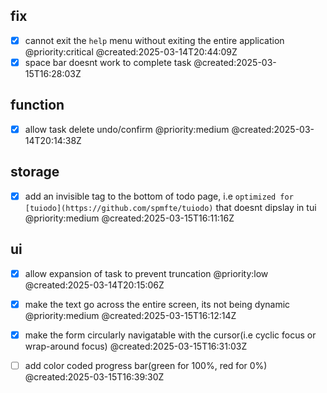 ## fix

- [x] cannot exit the `help` menu without exiting the entire application @priority:critical @created:2025-03-14T20:44:09Z
- [x] space bar doesnt work to complete task @created:2025-03-15T16:28:03Z

## function

- [x] allow task delete undo/confirm @priority:medium @created:2025-03-14T20:14:38Z

## storage

- [x] add an invisible tag to the bottom of todo page, i.e `optimized for [tuiodo](https://github.com/spmfte/tuiodo)` that doesnt dipslay in tui @priority:medium @created:2025-03-15T16:11:16Z

## ui

- [x] allow expansion of task to prevent truncation @priority:low @created:2025-03-14T20:15:06Z
- [x] make the text go across the entire screen, its not being dynamic @priority:medium @created:2025-03-15T16:12:14Z
- [x] make the form circularly navigatable with the cursor(i.e cyclic focus or wrap-around focus) @created:2025-03-15T16:31:03Z
- [ ] add color coded progress bar(green for 100%, red for 0%) @created:2025-03-15T16:39:30Z


<!-- Optimized for [tuiodo](https://github.com/spmfte/tuiodo) -->
